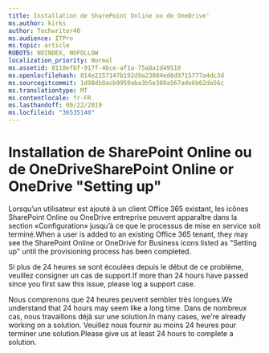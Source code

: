 ```yaml
---
title: Installation de SharePoint Online ou de OneDrive'
ms.author: kirks
author: Techwriter40
ms.audience: ITPro
ms.topic: article
ROBOTS: NOINDEX, NOFOLLOW
localization_priority: Normal
ms.assetid: 8110efbf-917f-46ce-af1a-75a8a1d49510
ms.openlocfilehash: 814e2157147b192d9a23084ed6d9715777a4dc3d
ms.sourcegitcommit: 1d98db8acb9959aba3b5e308a567ade6b62da56c
ms.translationtype: MT
ms.contentlocale: fr-FR
ms.lasthandoff: 08/22/2019
ms.locfileid: "36535140"
---
```

# <a name="sharepoint-online-or-onedrive-setting-up"></a><span data-ttu-id="184c7-102">Installation de SharePoint Online ou de OneDrive</span><span class="sxs-lookup"><span data-stu-id="184c7-102">SharePoint Online or OneDrive "Setting up"</span></span>

<span data-ttu-id="184c7-103">Lorsqu’un utilisateur est ajouté à un client Office 365 existant, les icônes SharePoint Online ou OneDrive entreprise peuvent apparaître dans la section «Configuration» jusqu’à ce que le processus de mise en service soit terminé.</span><span class="sxs-lookup"><span data-stu-id="184c7-103">When a user is added to an existing Office 365 tenant, they may see the SharePoint Online or OneDrive for Business icons listed as "Setting up" until the provisioning process has been completed.</span></span>

<span data-ttu-id="184c7-104">Si plus de 24 heures se sont écoulées depuis le début de ce problème, veuillez consigner un cas de support.</span><span class="sxs-lookup"><span data-stu-id="184c7-104">If more than 24 hours have passed since you first saw this issue, please log a support case.</span></span>

<span data-ttu-id="184c7-105">Nous comprenons que 24 heures peuvent sembler très longues.</span><span class="sxs-lookup"><span data-stu-id="184c7-105">We understand that 24 hours may seem like a long time.</span></span> <span data-ttu-id="184c7-106">Dans de nombreux cas, nous travaillons déjà sur une solution.</span><span class="sxs-lookup"><span data-stu-id="184c7-106">In many cases, we're already working on a solution.</span></span> <span data-ttu-id="184c7-107">Veuillez nous fournir au moins 24 heures pour terminer une solution.</span><span class="sxs-lookup"><span data-stu-id="184c7-107">Please give us at least 24 hours to complete a solution.</span></span>

